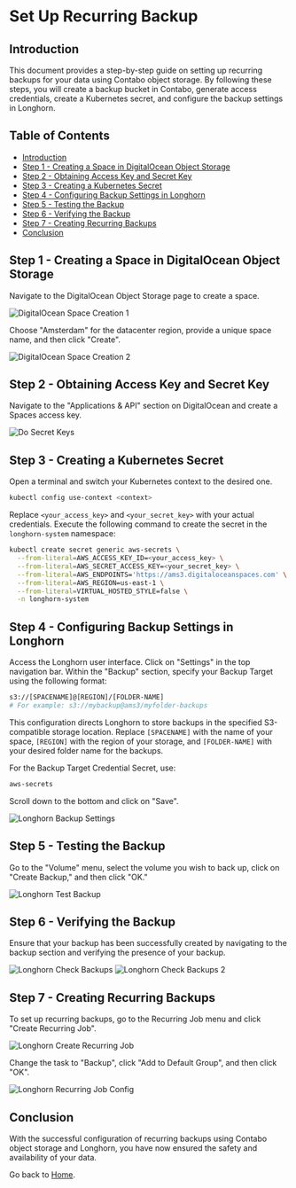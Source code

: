 # Set Up Recurring Backup

## Introduction

This document provides a step-by-step guide on setting up recurring backups for your data using Contabo object storage. By following these steps, you will create a backup bucket in Contabo, generate access credentials, create a Kubernetes secret, and configure the backup settings in Longhorn.

## Table of Contents

- [Introduction](#introduction)
- [Step 1 - Creating a Space in DigitalOcean Object Storage](#step-1---creating-a-space-in-digitalocean-object-storage)
- [Step 2 - Obtaining Access Key and Secret Key](#step-2---obtaining-access-key-and-secret-key)
- [Step 3 - Creating a Kubernetes Secret](#step-3---creating-a-kubernetes-secret)
- [Step 4 - Configuring Backup Settings in Longhorn](#step-4---configuring-backup-settings-in-longhorn)
- [Step 5 - Testing the Backup](#step-5---testing-the-backup)
- [Step 6 - Verifying the Backup](#step-6---verifying-the-backup)
- [Step 7 - Creating Recurring Backups](#step-7---creating-recurring-backups)
- [Conclusion](#conclusion)

## Step 1 - Creating a Space in DigitalOcean Object Storage

Navigate to the DigitalOcean Object Storage page to create a space.

![DigitalOcean Space Creation 1](./assets/images/do-space-creation-1.png)

Choose "Amsterdam" for the datacenter region, provide a unique space name, and then click "Create".

![DigitalOcean Space Creation 2](./assets/images/do-space-creation-2.png)

## Step 2 - Obtaining Access Key and Secret Key

Navigate to the "Applications & API" section on DigitalOcean and create a Spaces access key.

![Do Secret Keys](./assets/images/do-secret-keys.png)

## Step 3 - Creating a Kubernetes Secret

Open a terminal and switch your Kubernetes context to the desired one.

```bash
kubectl config use-context <context>
```

Replace `<your_access_key>` and `<your_secret_key>` with your actual credentials. Execute the following command to create the secret in the `longhorn-system` namespace:

```bash
kubectl create secret generic aws-secrets \
  --from-literal=AWS_ACCESS_KEY_ID=<your_access_key> \
  --from-literal=AWS_SECRET_ACCESS_KEY=<your_secret_key> \
  --from-literal=AWS_ENDPOINTS='https://ams3.digitaloceanspaces.com' \
  --from-literal=AWS_REGION=us-east-1 \
  --from-literal=VIRTUAL_HOSTED_STYLE=false \
  -n longhorn-system
```

## Step 4 - Configuring Backup Settings in Longhorn

Access the Longhorn user interface. Click on "Settings" in the top navigation bar. Within the "Backup" section, specify your Backup Target using the following format:

```bash
s3://[SPACENAME]@[REGION]/[FOLDER-NAME]
# For example: s3://mybackup@ams3/myfolder-backups
```

This configuration directs Longhorn to store backups in the specified S3-compatible storage location. Replace `[SPACENAME]` with the name of your space, `[REGION]` with the region of your storage, and `[FOLDER-NAME]` with your desired folder name for the backups.

For the Backup Target Credential Secret, use:

```bash
aws-secrets
```

Scroll down to the bottom and click on "Save".

![Longhorn Backup Settings](./assets/images/longhorn-backup-settings.png)

## Step 5 - Testing the Backup

Go to the "Volume" menu, select the volume you wish to back up, click on "Create Backup," and then click "OK."

![Longhorn Test Backup](./assets/images/longhorn-test-backup.png)

## Step 6 - Verifying the Backup

Ensure that your backup has been successfully created by navigating to the backup section and verifying the presence of your backup.

![Longhorn Check Backups](./assets/images/longhorn-check-backups.png)
![Longhorn Check Backups 2](./assets/images/longhorn-check-backups-2.png)

## Step 7 - Creating Recurring Backups

To set up recurring backups, go to the Recurring Job menu and click "Create Recurring Job".

![Longhorn Create Recurring Job](./assets/images/longhorn-create-recurring-job.png)

Change the task to "Backup", click "Add to Default Group", and then click "OK".

![Longhorn Recurring Job Config](./assets/images/longhorn-recurring-job-config.png)

## Conclusion

With the successful configuration of recurring backups using Contabo object storage and Longhorn, you have now ensured the safety and availability of your data.

Go back to [Home](../README.md).
